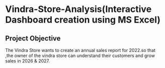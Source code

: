 # Vindra-Store-Analysis(Interactive Dashboard creation using MS Excel)
## Project Objective 
The Vindra Store wants to create an annual sales report for 2022.so that ,the owner of the vindra store can understand their customers and grow sales in 2026 & 2027.
